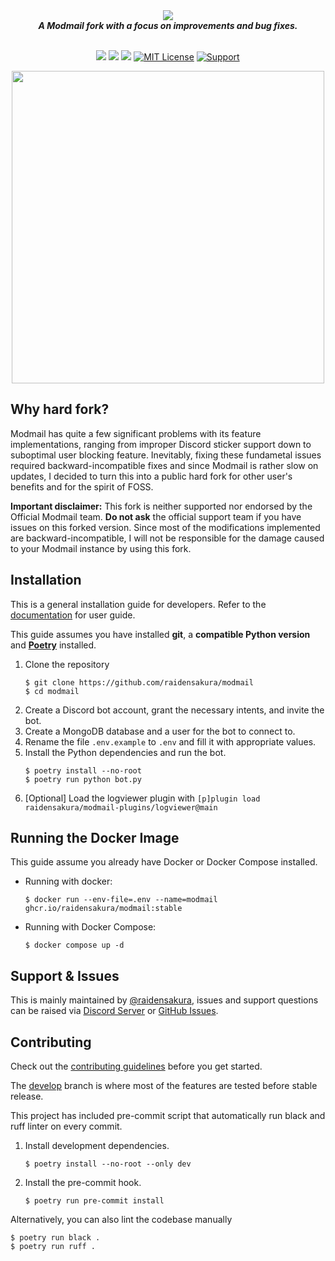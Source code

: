 <div align="center">
  <img src="https://modmail-docs.netlify.app/logo-long.png" align="center"><br>
  <strong><i>A Modmail fork with a focus on improvements and bug fixes.</i></strong><br><br>

  <a href="#"><img src="https://img.shields.io/badge/Version-4.3.0-7d5edd?style=shield&logo=https://modmail-docs.netlify.app/favicon.png"></a>
  <img src="https://img.shields.io/badge/3.9_--_3.11-red?logo=python&logoColor=white&label=Python&labelColor=%233772a2&color=%23ffdd54">
  <a href="https://github.com/ambv/black"><img src="https://img.shields.io/badge/Code%20Style-Black-black?style=shield"></a>
  <a href="https://github.com/modmail-dev/modmail/blob/master/LICENSE"><img src="https://img.shields.io/badge/License-AGPL--3.0-e74c3c.svg?style=shield" alt="MIT License"></a>
  <a href="https://discord.gg/cnUpwrnpYb"><img src="https://img.shields.io/discord/616969119685935162.svg?label=Discord&logo=Discord&colorB=7289da&style=shield" alt="Support"></a>

<img src='https://github.com/raidensakura/modmail/assets/38610216/106e8fa3-6f8e-4b00-9968-f5c2f3108da0' align='center' width=500>
</div>

## Why hard fork?

Modmail has quite a few significant problems with its feature implementations, ranging from improper Discord sticker support down to suboptimal user blocking feature. Inevitably, fixing these fundametal issues required backward-incompatible fixes and since Modmail is rather slow on updates, I decided to turn this into a public hard fork for other user's benefits and for the spirit of FOSS.

**Important disclaimer:** This fork is neither supported nor endorsed by the Official Modmail team. __Do not ask__ the official support team if you have issues on this forked version. Since most of the modifications implemented are backward-incompatible, I will not be responsible for the damage caused to your Modmail instance by using this fork.

## Installation

This is a general installation guide for developers. Refer to the [documentation](https://modmail-docs.netlify.app) for user guide.

This guide assumes you have installed **git**, a **compatible Python version** and [**Poetry**](https://python-poetry.org/) installed.

1. Clone the repository
    ```console
    $ git clone https://github.com/raidensakura/modmail
    $ cd modmail
    ```
2. Create a Discord bot account, grant the necessary intents, and invite the bot.
3. Create a MongoDB database and a user for the bot to connect to.
4. Rename the file `.env.example` to `.env` and fill it with appropriate values.
5. Install the Python dependencies and run the bot.
    ```console
    $ poetry install --no-root
    $ poetry run python bot.py
    ```
7. [Optional] Load the logviewer plugin with `[p]plugin load raidensakura/modmail-plugins/logviewer@main`

## Running the Docker Image

This guide assume you already have Docker or Docker Compose installed.

- Running with docker:
  ```console
  $ docker run --env-file=.env --name=modmail ghcr.io/raidensakura/modmail:stable
  ```
- Running with Docker Compose:
    ```console
    $ docker compose up -d
    ```

## Support & Issues

This is mainly maintained by [@raidensakura](https://github.com/raidensakura), issues and support questions can be raised via [Discord Server](https://dsc.gg/transience) or [GitHub Issues](https://github.com/raidensakura/modmail/issues/new/choose). 

## Contributing

Check out the [contributing guidelines](https://github.com/raidensakura/modmail/blob/stable/.github/CONTRIBUTING.md) before you get started.

The [develop](https://github.com/raidensakura/modmail/tree/develop) branch is where most of the features are tested before stable release.

This project has included pre-commit script that automatically run black and ruff linter on every commit.

1. Install development dependencies.
    ```console
    $ poetry install --no-root --only dev
    ```
2. Install the pre-commit hook.
    ```console
    $ poetry run pre-commit install
    ```
    
Alternatively, you can also lint the codebase manually

```console
$ poetry run black .
$ poetry run ruff .
```

